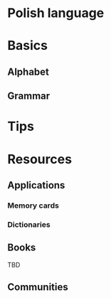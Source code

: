 # Polish language



# Basics

## Alphabet


## Grammar



# Tips



# Resources

## Applications

### Memory cards


### Dictionaries


## Books

TBD

## Communities

  
  
